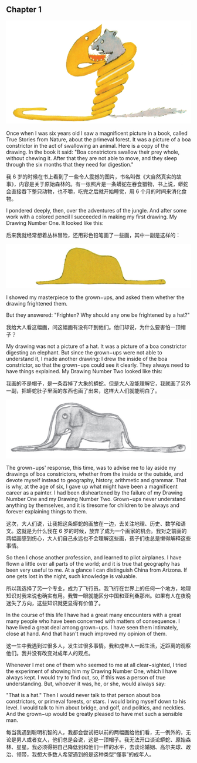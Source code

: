 ## Chapter 1

![](img/1.1.png)

Once when I was six years old I saw a magnificent picture in a book, called True Stories from Nature, about the primeval forest. It was a picture of a boa constrictor in the act of swallowing an animal. Here is a copy of the drawing. In the book it said: "Boa constrictors swallow their prey whole, without chewing it. After that they are not able to move, and they sleep through the six months that they need for digestion."

我 6 岁的时候在书上看到了一些令人震撼的图片，书名叫做《大自然真实的故事》，内容是关于原始森林的。有一张照片是一条蟒蛇在吞食猎物，书上说，蟒蛇会直接吞下整只动物，也不嚼，吃完之后就开始睡觉，用 6 个月的时间来消化食物。

I pondered deeply, then, over the adventures of the jungle. And after some work with a colored pencil I succeeded in making my first drawing. My Drawing Number One. It looked like this:

后来我就经常想着丛林冒险，还用彩色铅笔画了一些画，其中一副是这样的：

![](img/1.2.png)

I showed my masterpiece to the grown−ups, and asked them whether the drawing frightened them.

But they answered: "Frighten? Why should any one be frightened by a hat?"

我给大人看这幅画，问这幅画有没有吓到他们。他们却说，为什么要害怕一顶帽子？

My drawing was not a picture of a hat. It was a picture of a boa constrictor digesting an elephant. But since the grown−ups were not able to understand it, I made another drawing: I drew the inside of the boa constrictor, so that the grown−ups could see it clearly. They always need to have things explained. My
Drawing Number Two looked like this:

我画的不是帽子，是一条吞掉了大象的蟒蛇。但是大人没能理解它，我就画了另外一副，把蟒蛇肚子里面的东西也画了出来，这样大人们就能明白了。

![](img/1.3.png)

The grown−ups' response, this time, was to advise me to lay aside my drawings of boa constrictors, whether from the inside or the outside, and devote myself instead to geography, history, arithmetic and grammar. That is why, at the age of six, I gave up what might have been a magnificent career as a painter. I had been disheartened by the failure of my Drawing Number One and my Drawing Number Two. Grown−ups never understand anything by themselves, and it is tiresome for children to be always and forever explaining things to them.

这次，大人们说，让我把这条蟒蛇的画放在一边，去关注地理、历史、数学和语文。这就是为什么我在 6 岁的时候，放弃了成为一个画家的机会。我对之前画的两幅画感到伤心，大人们自己永远也不会理解这些画，孩子们也总是懒得解释这些事情。

So then I chose another profession, and learned to pilot airplanes. I have flown a little over all parts of the world; and it is true that geography has been very useful to me. At a glance I can distinguish China from Arizona. If one gets lost in the night, such knowledge is valuable.

所以我选择了另一个专业，成为了飞行员。我飞行在世界上的任何一个地方，地理知识对我来说也确实有用。我瞥一眼就能区分中国和亚利桑那州。如果有人在夜晚迷失了方向，这些知识就更显得有价值了。

In the course of this life I have had a great many encounters with a great many people who have been concerned with matters of consequence. I have lived a great deal among grown−ups. I have seen them intimately, close at hand. And that hasn't much improved my opinion of them.

这一生中我遇到过很多人，发生过很多事情。我和成年人一起生活，近距离的观察他们。我并没有改变对成年人的观点。

Whenever I met one of them who seemed to me at all clear−sighted, I tried the experiment of showing him my Drawing Number One, which I have always kept. I would try to find out, so, if this was a person of true understanding. But, whoever it was, he, or she, would always say:

"That is a hat." Then I would never talk to that person about boa constrictors, or primeval forests, or stars. I would bring myself down to his level. I would talk to him about bridge, and golf, and politics, and neckties. And the grown−up would be greatly pleased to have met such a sensible man.

每当我遇到聪明机智的人，我都会尝试把以前的两幅画给他们看，无一例外的，无论是男人或者女人，他们总是会说，这是一顶帽子。我无法开口谈论蟒蛇、原始森林、星星。我必须得把自己降低到和他们一样的水平，去谈论婚姻、高尔夫球、政治、领带，我想大多数人希望遇到的是这种类型“懂事”的成年人。
